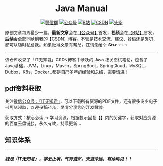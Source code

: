 <h1 align="center">Java Manual</h1>
<p align="center">
<p align="center">
  <a href="https://img-blog.csdnimg.cn/20201222174505289.jpg" target="_blank"><img src="https://img.shields.io/badge/weChat-微信群-blue.svg" alt="微信群"></a>
  <a href="https://img-blog.csdnimg.cn/20201222174505289.jpg" target="_blank"><img src="https://img.shields.io/badge/%E5%85%AC%E4%BC%97%E5%8F%B7-IT无知君-green.svg" alt="公众号"></a>
  <a href="https://space.bilibili.com/616743906"><img src="https://img.shields.io/badge/bilibili-哔哩哔哩-critical" alt="B站"></a>
  <a href="https://jiming.blog.csdn.net" target="_blank"><img src="https://img.shields.io/badge/csdn-CSDN-important.svg" alt="CSDN"></a>
  <a href="https://www.toutiao.com/c/user/token/MS4wLjABAAAAXazl8Yq1wrLrYs4PwJiudL4bbm-9ClLU4P-RuUZHKQ0/" target="_blank"><img src="https://img.shields.io/badge/toutiao-%E5%A4%B4%E6%9D%A1-red.svg" alt="头条"></a>
</p>

原创文章每周最少一篇，**最新文章**会在[【公众号】](https://img-blog.csdnimg.cn/20201222174505289.jpg)首发，**视频**会在[【B站】](https://space.bilibili.com/616743906)首发，**后续**会全部同步到我的[【CSDN】](https://jiming.blog.csdn.net)博客。不管是技术交流、建议、投稿还是絮叨，都可以随时私信我。如果觉得文章有帮助，还请您给个 **Star** ✨✨✨

 ---
 
该仓库收录了「IT无知君」CSDN博客中涉及的 Java 相关面试笔记，包含了 Java基础，JVM，Linux，Maven，SpringBoot，SpringCloud，MySQL，Dubbo，K8s，Docker...都是自己多年的经验和总结，需要请进！

## pdf资料获取

关注[微信公众号：「IT无知君」](https://img-blog.csdnimg.cn/20201222174505289.jpg)，可以下载所有资源的PDF文件，还有很多专业电子书可以领取，欢迎投稿补充，尽情分享您的开发经验。

获取方式：核心必读 → 学习资源，根据提示回复【】内的关键字，获取对应资源的百度云盘链接，永久有效，持续更新...

## 知识体系


 ---
 ##### 我是「IT无知君」，学无止境，气有浩然，天涯未远，有缘再见！！
